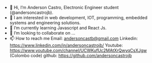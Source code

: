 - 👋 Hi, I’m Anderson Castro, Electronic Engineer student (@andersoncastrojb).
- 👀 I am interested in web development, IOT, programming, embedded systems and engineering solutions.
- 🌱 I’m currently learning Javascript and React Js.
- 💞️ I’m looking to collaborate on ...
- 📫 How to reach me
  Email: andersoncastb@gmail.com
  Linkedin: https://www.linkedin.com/in/andersoncastrojb/
  Youtube: https://www.youtube.com/channel/UCWKufUc2MAtXrQwyqCsXJgw (Colombo code)
  github: https://github.com/andersoncastrojb

<!---
andersoncastrojb/andersoncastrojb is a ✨ special ✨ repository because its `README.md` (this file) appears on your GitHub profile.
You can click the Preview link to take a look at your changes.
--->
